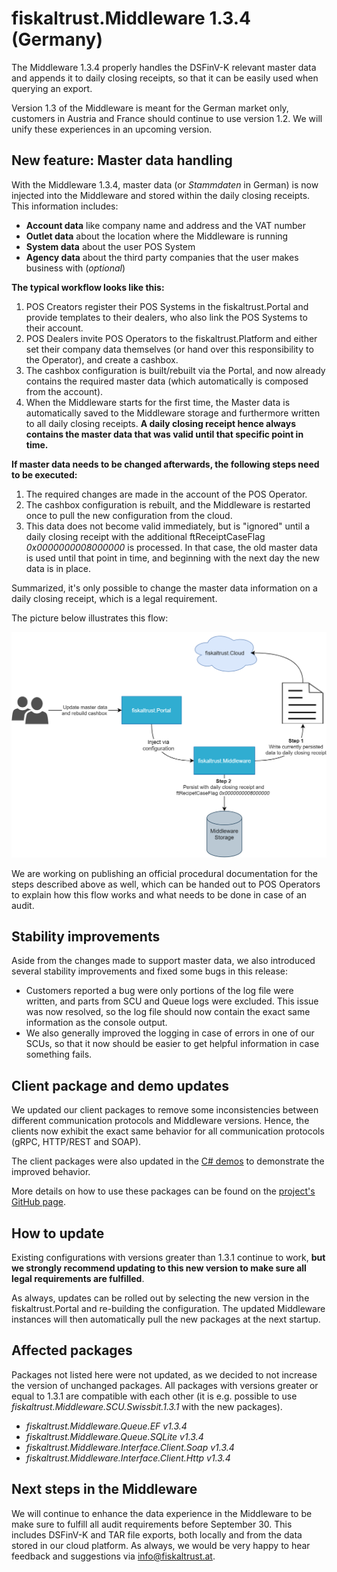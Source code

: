 # fiskaltrust.Middleware 1.3.4 (Germany)
The Middleware 1.3.4 properly handles the DSFinV-K relevant master data and appends it to daily closing receipts, so that it can be easily used when querying an export.

<div class="alert alert-warning" role="alert" style="border-radius: 0">Version 1.3 of the Middleware is meant for the German market only, customers in Austria and France should continue to use version 1.2. We will unify these experiences in an upcoming version.</div>

## New feature: Master data handling
With the Middleware 1.3.4, master data (or _Stammdaten_ in German) is now injected into the Middleware and stored within the daily closing receipts. This information includes:
- **Account data** like company name and address and the VAT number
- **Outlet data** about the location where the Middleware is running
- **System data** about the user POS System
- **Agency data** about the third party companies that the user makes business with (_optional_)

**The typical workflow looks like this:**
1. POS Creators register their POS Systems in the fiskaltrust.Portal and provide templates to their dealers, who also link the POS Systems to their account.
2. POS Dealers invite POS Operators to the fiskaltrust.Platform and either set their company data themselves (or hand over this responsibility to the Operator), and create a cashbox.
3. The cashbox configuration is built/rebuilt via the Portal, and now already contains the required master data (which automatically is composed from the account).
4. When the Middleware starts for the first time, the Master data is automatically saved to the Middleware storage and furthermore written to all daily closing receipts. **A daily closing receipt hence always contains the master data that was valid until that specific point in time.**

**If master data needs to be changed afterwards, the following steps need to be executed:**
1. The required changes are made in the account of the POS Operator.
2. The cashbox configuration is rebuilt, and the Middleware is restarted once to pull the new configuration from the cloud.
3. This data does not become valid immediately, but is "ignored" until a daily closing receipt with the additional ftReceiptCaseFlag _0x0000000008000000_ is processed. In that case, the old master data is used until that point in time, and beginning with the next day the new data is in place.

Summarized, it's only possible to change the master data information on a daily closing receipt, which is a legal requirement.

The picture below illustrates this flow:

![master-data-flow](images/1.3.4/master-data-flow.png)

We are working on publishing an official procedural documentation for the steps described above as well, which can be handed out to POS Operators to explain how this flow works and what needs to be done in case of an audit.

## Stability improvements
Aside from the changes made to support master data, we also introduced several stability improvements and fixed some bugs in this release:
- Customers reported a bug were only portions of the log file were written, and parts from SCU and Queue logs were excluded. This issue was now resolved, so the log file should now contain the exact same information as the console output.
- We also generally improved the logging in case of errors in one of our SCUs, so that it now should be easier to get helpful information in case something fails.

## Client package and demo updates
We updated our client packages to remove some inconsistencies between different communication protocols and Middleware versions. Hence, the clients now exhibit the exact same behavior for all communication protocols (gRPC, HTTP/REST and SOAP).

The client packages were also updated in the [C# demos](https://github.com/fiskaltrust/middleware-demo-dotnet) to demonstrate the improved behavior.

More details on how to use these packages can be found on the [project's GitHub page](https://github.com/fiskaltrust/middleware-interface-dotnet).

## How to update
Existing configurations with versions greater than 1.3.1 continue to work, **but we strongly recommend updating to this new version to make sure all legal requirements are fulfilled**.

As always, updates can be rolled out by selecting the new version in the fiskaltrust.Portal and re-building the configuration. The updated Middleware instances will then automatically pull the new packages at the next startup.

## Affected packages
Packages not listed here were not updated, as we decided to not increase the version of unchanged packages. All packages with versions greater or equal to 1.3.1 are compatible with each other (it is e.g. possible to use _fiskaltrust.Middleware.SCU.Swissbit.1.3.1_ with the new packages).

- _fiskaltrust.Middleware.Queue.EF v1.3.4_
- _fiskaltrust.Middleware.Queue.SQLite v1.3.4_
- _fiskaltrust.Middleware.Interface.Client.Soap v1.3.4_
- _fiskaltrust.Middleware.Interface.Client.Http v1.3.4_


## Next steps in the Middleware
We will continue to enhance the data experience in the Middleware to be make sure to fulfill all audit requirements before September 30. This includes DSFinV-K and TAR file exports, both locally and from the data stored in our cloud platform. As always, we would be very happy to hear feedback and suggestions via [info@fiskaltrust.at](mailto:info@fiskaltrust.at).

